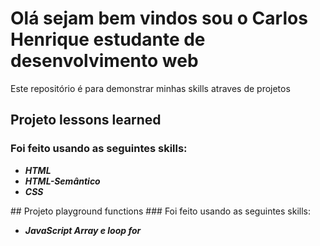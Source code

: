 # Olá sejam bem vindos sou o Carlos Henrique estudante de desenvolvimento web
<p>Este repositório é para demonstrar minhas skills atraves de projetos</p>

## Projeto lessons learned 
### Foi feito usando as seguintes skills:
<ul>
  <b><em><li>HTML</li></em></b>
  <b><em><li>HTML-Semântico</li></em></b>
  <b><em><li>CSS</li></em></b>  
</ul>
## Projeto playground functions
### Foi feito usando as seguintes skills:
<ul>
  <b><em><li>JavaScript Array e loop for</li></em></b>
</ul>


